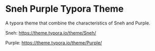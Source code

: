 # Sneh Purple Typora Theme

A typora theme that combine the characteristics of Sneh and Purple.

Sneh: https://theme.typora.io/theme/Sneh/

Purple: https://theme.typora.io/theme/Purple/